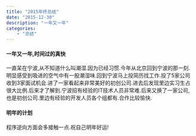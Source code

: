 ```yaml
---
title: "2015年终总结"
date: "2015-12-30"
description: "一年又一年"
categories:
    - "总结"
---
```


#### 一年又一年,时间过的真快

一直呆在宁波,从不知道什么叫潮湿.因为已经习惯.今年从北京回到宁波的那一刻.明显感受到吸进的空气中有一股潮湿味.回到宁波马上投简历找工作.投了5家公司收到3家面试机会.进了一家看起来非常美好的初创公司.进去后发现里边实习生占很大比例.后来才了解到.宁波招有经验的IT技术人员非常难.后来又换了一家公司,也是初创公司.里边有经验的开发人员各个组都有.合作比较愉快.  

#### 明年的计划  

程序逆向方面会多接触一点.祝自己明年好运!
